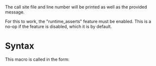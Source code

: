
The call site file and line number will be printed
as well as the provided message.

For this to work, the "runtime_asserts" feature must be enabled.
This is a no-op if the feature is disabled, which it is by default.

# Syntax

This macro is called in the form:
